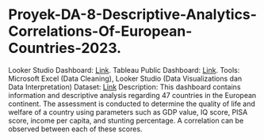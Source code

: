 # Proyek-DA-8-Descriptive-Analytics-Correlations-Of-European-Countries-2023.
Looker Studio Dashboard: [Link](https://lookerstudio.google.com/u/0/reporting/578098e1-a123-4659-a5d3-59e8ec0fe21f/page/DPB9D).
Tableau Public Dashboard: [Link](https://public.tableau.com/app/profile/professional.umar/viz/Project5_ReportaseNegaraEropaIQPisaGDPStuntingPendapatanPerkapita2023_/Dahboard).
Tools: 
Microsoft Excel (Data Cleaning), Looker Studio (Data Visualizations dan Data Interpretation)
Dataset: [Link](https://www.kaggle.com/datasets/alfinbahru/data-negara-eropa-eropa-2023)
Description:
This dashboard contains information and descriptive analysis regarding 47 countries in the European continent. The assessment is conducted to determine the quality of life and welfare of a country using parameters such as GDP value, IQ score, PISA score, income per capita, and stunting percentage. A correlation can be observed between each of these scores.
